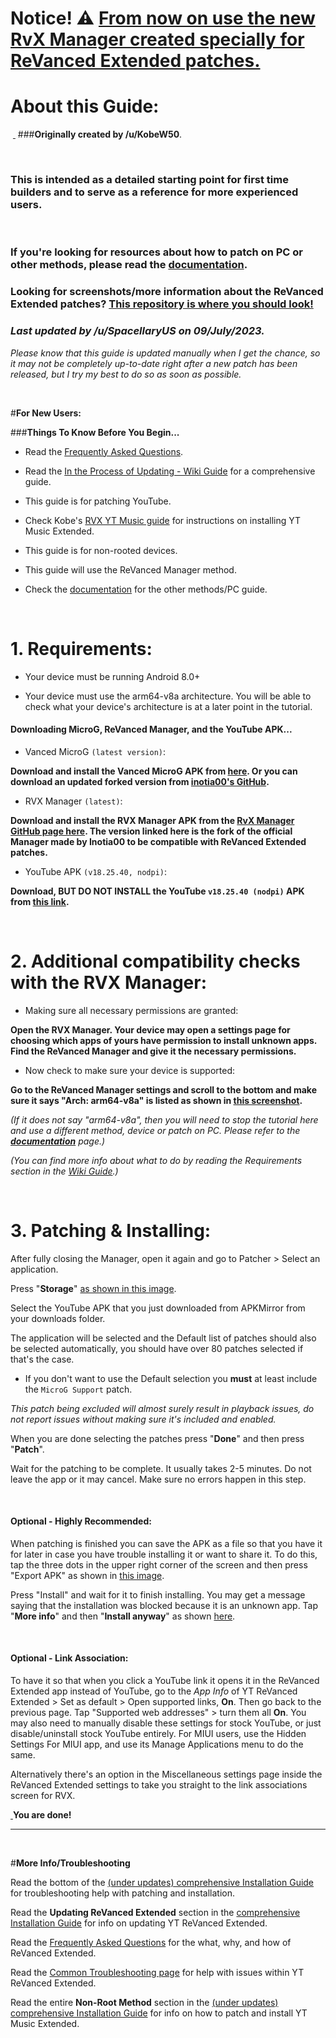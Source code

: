 # Notice! ⚠️ [From now on use the new RvX Manager created specially for ReVanced Extended patches.](https://github.com/inotia00/revanced-manager/releases/latest)

# About this Guide:
‎ 
[‎ ](LineBreak)
‎
###**Originally created by /u/KobeW50**.

‎[‎ ](LineBreak)

### This is intended as a detailed starting point for first time builders and to serve as a reference for more experienced users.

[‎ ](LineBreak)

### If you're looking for resources about how to patch on PC or other methods, please read the [**documentation**](https://github.com/inotia00/revanced-documentation).

[ ](LineBreak)

### Looking for screenshots/more information about the ReVanced Extended patches? [This repository is where you should look!](https://github.com/ReVanced-Extended-Community/Patches-Documentation)

[ ](LineBreak)

### *Last updated by /u/SpacellaryUS on 09/July/2023.*

*Please know that this guide is updated manually when I get the chance, so it may not be completely up-to-date right after a new patch has been released, but I try my best to do so as soon as possible.*

‎[‎ ](LineBreak)

#**For New Users:**

###**Things To Know Before You Begin...**

* Read the [Frequently Asked Questions](https://www.reddit.com/r/revancedextended/wiki/faq/).

* Read the [In the Process of Updating - Wiki Guide](https://www.reddit.com/r/revancedextended/wiki/yt-guide/) for a comprehensive guide.

* This guide is for patching YouTube.

* Check Kobe's [RVX YT Music guide](https://www.reddit.com/r/revancedextended/comments/13ipnn0/yt_music_revanced_extended_guide/) for instructions on installing YT Music Extended.

* This guide is for non-rooted devices.

* This guide will use the ReVanced Manager method.

* Check the [documentation](https://github.com/inotia00/revanced-documentation) for the other methods/PC guide.

[‎ ](LineBreak)

# **1. Requirements:**

* Your device must be running Android 8.0+

* Your device must use the arm64-v8a architecture. You will be able to check what your device's architecture is at a later point in the tutorial. 

#### **Downloading MicroG, ReVanced Manager, and the YouTube APK...**

* Vanced MicroG `(latest version)`:

**Download and install the Vanced MicroG APK from [here](https://github.com/TeamVanced/VancedMicroG/releases/latest). Or you can download an updated forked version from [inotia00's GitHub](https://github.com/inotia00/VancedMicroG/releases/latest).**

* RVX Manager `(latest)`:

**Download and install the RVX Manager APK from the [RvX Manager GitHub page here](https://github.com/inotia00/revanced-manager/releases/latest). The version linked here is the fork of the official Manager made by Inotia00 to be compatible with ReVanced Extended patches.**

* YouTube APK `(v18.25.40, nodpi)`:

**Download, BUT DO NOT INSTALL the YouTube `v18.25.40 (nodpi)` APK from [this link](https://www.apkmirror.com/apk/google-inc/youtube/youtube-18-25-40-release/youtube-18-25-40-android-apk-download/).**

[‎ ](LineBreak)

# **2. Additional compatibility checks with the RVX Manager:**

* Making sure all necessary permissions are granted:

**Open the RVX Manager. Your device may open a settings page for choosing which apps of yours have permission to install unknown apps. Find the ReVanced Manager and give it the necessary permissions.**

* Now check to make sure your device is supported:

**Go to the ReVanced Manager settings and scroll to the bottom and make sure it says "Arch: arm64-v8a" is listed as shown in [this screenshot](https://imgur.com/a/gZbMyEL).** 

*(If it does not say "arm64-v8a", then you will need to stop the tutorial here and use a different method, device or patch on PC. Please refer to the [**documentation**](https://github.com/inotia00/revanced-documentation) page.)*

*(You can find more info about what to do by reading the Requirements section in the [Wiki Guide](https://www.reddit.com/r/revancedextended/wiki/guide/#wiki_requirements).)*

[‎ ](LineBreak)

# **3. Patching & Installing:**

After fully closing the Manager, open it again and go to Patcher > Select an application.

Press "**Storage**" [as shown in this image](https://imgur.com/a/vx64z3S).

Select the YouTube APK that you just downloaded from APKMirror from your downloads folder.

The application will be selected and the Default list of patches should also be selected automatically, you should have over 80 patches selected if that's the case.

* If you don't want to use the Default selection you **must** at least include the `MicroG Support` patch.

*This patch being excluded will almost surely result in playback issues, do not report issues without making sure it's included and enabled.*

When you are done selecting the patches press "**Done**" and then press "**Patch**".

Wait for the patching to be complete. It usually takes 2-5 minutes. Do not leave the app or it may cancel. Make sure no errors happen in this step.

[‎ ](LineBreak)

#### Optional - Highly Recommended:

When patching is finished you can save the APK as a file so that you have it for later in case you have trouble installing it or want to share it. To do this, tap the three dots in the upper right corner of the screen and then press "Export APK" as shown in [this image](https://imgur.com/a/JqmfzAj).

Press "Install" and wait for it to finish installing. You may get a message saying that the installation was blocked because it is an unknown app. Tap "**More info**" and then "**Install anyway**" as shown [here](https://imgur.com/a/iLP2m7l).

‎[‎ ](LineBreak)

#### Optional - Link Association:

To have it so that when you click a YouTube link it opens it in the ReVanced Extended app instead of YouTube, go to the *App Info* of YT ReVanced Extended > Set as default > Open supported links, **On**. Then go back to the previous page. Tap "Supported web addresses" > turn them all **On**. You may also need to manually disable these settings for stock YouTube, or just disable/uninstall stock YouTube entirely. For MIUI users, use the Hidden Settings For MIUI app, and use its Manage Applications menu to do the same.

Alternatively there's an option in the Miscellaneous settings page inside the ReVanced Extended settings to take you straight to the link associations screen for RVX.

‎[‎ ](LineBreak)
**You are done!**
___
‎[‎ ](LineBreak)

#**More Info/Troubleshooting**

Read the bottom of the [(under updates) comprehensive Installation Guide](https://www.reddit.com/r/revancedextended/wiki/guide/#wiki_installation_troubleshooting) for troubleshooting help with patching and installation.

Read the **Updating ReVanced Extended** section in the [comprehensive Installation Guide](https://www.reddit.com/r/revancedextended/wiki/yt-guide/#wiki_updating_revanced_extended) for info on updating YT ReVanced Extended.

Read the [Frequently Asked Questions](https://www.reddit.com/r/revancedextended/wiki/faq/) for the what, why, and how of ReVanced Extended.

Read the [Common Troubleshooting page](https://www.reddit.com/r/revancedextended/wiki/troubleshooting/) for help with issues within YT ReVanced Extended.

Read the entire **Non-Root Method** section in the [(under updates) comprehensive Installation Guide](https://www.reddit.com/r/revancedextended/wiki/guide/#wiki_non-root_method) for info on how to patch and install YT Music Extended.
‎
